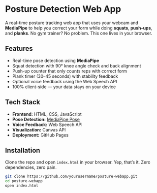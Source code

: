 # Posture Detection Web App

A real-time posture tracking web app that uses your webcam and **MediaPipe** to help you correct your form while doing **squats**, **push-ups**, and **planks**. No gym trainer? No problem. This one lives in your browser.

## Features

- Real-time pose detection using **MediaPipe**
- Squat detection with 90° knee angle check and back alignment
- Push-up counter that only counts reps with correct form
- Plank timer (30–45 seconds) with stability feedback
- Optional voice feedback using the Web Speech API
- 100% client-side — your data stays on your device

## Tech Stack

- **Frontend:** HTML, CSS, JavaScript
- **Pose Detection:** [MediaPipe Pose](https://google.github.io/mediapipe/solutions/pose)
- **Voice Feedback:** Web Speech API
- **Visualization:** Canvas API
- **Deployment:** GitHub Pages

## Installation

Clone the repo and open `index.html` in your browser. Yep, that’s it. Zero dependencies, zero pain.

```bash
git clone https://github.com/yourusername/posture-webapp.git
cd posture-webapp
open index.html
